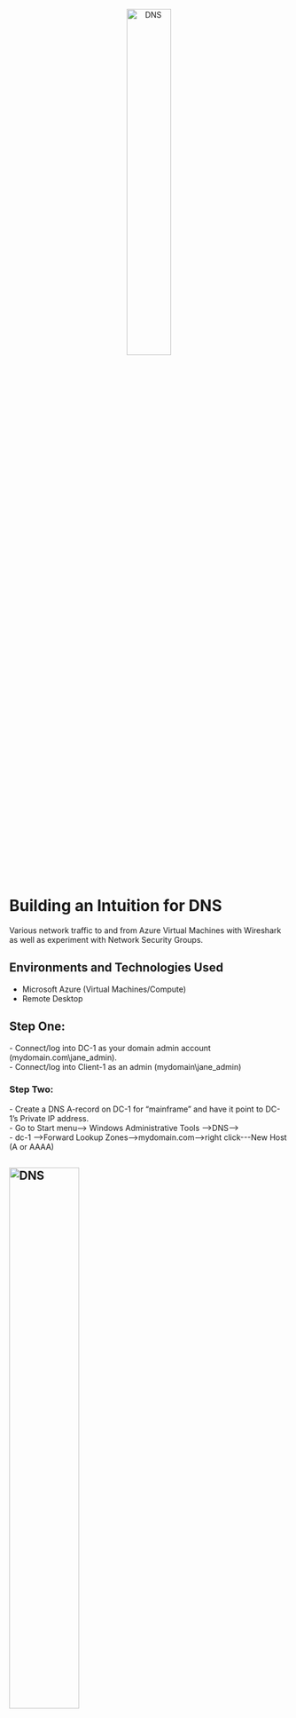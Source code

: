 <p align="center">
<img src="https://i.imgur.com/PVSIB2I.png" alt="DNS" height="40%" width="40%"/>
</p>

<h1>Building an Intuition for DNS </h1>
Various network traffic to and from Azure Virtual Machines with Wireshark as well as experiment with Network Security Groups. <br />

<h2>Environments and Technologies Used</h2>

- Microsoft Azure (Virtual Machines/Compute)
- Remote Desktop

<h2>Step One:</h2>
- Connect/log into DC-1 as your domain admin account (mydomain.com\jane_admin).<br />
- Connect/log into Client-1 as an admin (mydomain\jane_admin) <br />

<h3>Step Two:</h3>
- Create a DNS A-record on DC-1 for “mainframe” and have it point to DC-1’s Private IP address.<br />
- Go to Start menu--> Windows Administrative Tools -->DNS--><br />
- dc-1 -->Forward Lookup Zones-->mydomain.com-->right click---New Host (A or AAAA) <br /> 

<img src="https://i.imgur.com/keSqBzZ.png" height="50%" width="50%" alt="DNS"/> <img src="https://i.imgur.com/thobYEF.png" height="50%" width="50%" alt="DNS"/>
- 
- Go back to Client-1 and try to ping it. Observe that it works




